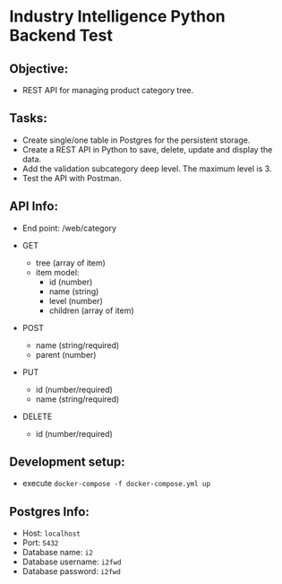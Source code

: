 # Industry Intelligence Python Backend Test #

## Objective: ##
- REST API for managing product category tree. 

## Tasks: ##
- Create single/one table in Postgres for the persistent storage.
- Create a REST API in Python to save, delete, update and display the data.
- Add the validation subcategory deep level. The maximum level is 3.    
- Test the API with Postman.

## API Info: ## 
- End point: /web/category

- GET
    - tree (array of item)
    - item model:
        - id (number)
        - name (string)
        - level (number)
        - children (array of item)

- POST
    - name (string/required)
    - parent (number)

- PUT
    - id (number/required)
    - name (string/required)

- DELETE
    - id (number/required)

## Development setup: ## 
- execute `docker-compose -f docker-compose.yml up`

## Postgres Info: ## 
- Host: `localhost`
- Port: `5432`
- Database name: `i2`
- Database username: `i2fwd`
- Database password: `i2fwd`
